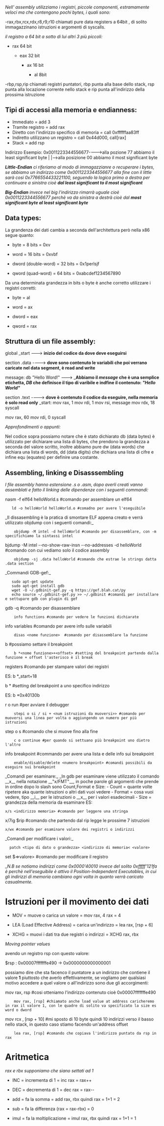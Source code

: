 
_Nell' assembly utilizziamo i registri, piccole componenti, estramamente veloci ma che contengono pochi bytes, i quali sono:_

-rax,rbx,rcx,rdx,r8,r9,r10 chiamati pure data registers a 64bit , di solito immagazzinano istruzioni e argomenti di syscalls.

_il registro a 64 bit a sotto di lui altri 3 più piccoli:_
  - rax 64 bit

    - eax 32 bit

      - ax 16 bit

        - al 8bit

-rbp,rsp,rip chiamati registri puntatori, rbp punta alla base dello stack, rsp punta alla locazione corrente nello stack e rip punta all'indirizzo della prossima istruzione

## Tipi di accessi alla memoria e endianness:

- Immediato = add 3
- Tramite registro = add rax
- Diretto con l'indirizzo specifico di memoria = call 0xffffffaa83ff 
- Indiretto utilizzano un registro = call 0x44d000, call[rax]
- Stack = add rsp

Indirizzo Esempio: 0x0011223344556677---->alla pozione 77 abbiamo il least significant byte
                        |
                        |-->alla posizione 00 abbiamo il most significant byte
  
___Little-Endian__ ci riferiamo al modo di immagazzianre o recuperare i bytes, se abbiamo un indirizzo come 0x0011223344556677 
alla fine con il little sarà cosi 0x7766554433221100, seguendo la logica primo a destra per continuare a sinistra cioè __dal least significant to il most significant___

___Big-Endian__ invece nel big l'indirizzo rimarrà uguale cioè 0x0011223344556677 perchè va da sinistra a destrà cioè dal __most significant byte al least significant byte___

## Data types:

La grandenza dei dati cambia a seconda dell'architettura però nella x86 segue quanto:

  - byte = 8 bits = 0xv

  - word = 16 bits = 0xvbf

  - dword (double-word) = 32 bits = 0x1perlsjf

  - qword (quad-word) = 64 bits = 0xabcdef1234567890

Da una determinata grandezza in bits o byte è anche corretto utilizzare i registri corretti:

- byte = al

- word = ax

- dword = eax

- qword = rax

## Struttura di un file assembly:

   global  _start ---> __inizio del codice da dove deve eseguirsi__

   section .data ----> __dove sono contenuto le variabili che poi verrano caricate nel data segment, è read and write__
   
message: db      "Hello Word!" ---> ___Abbiamo il _message_ che è una semplice etichetta, _DB_ che definisce il tipo di varibile e indfine il contenuto: _"Hello World"___

   section .text ----> __dove è contenuto il codice da eseguire, nella memoria è solo read only__
_start:
   mov     rax, 1
   mov     rdi, 1
   mov     rsi, message
   mov     rdx, 18
   syscall

   mov     rax, 60
   mov     rdi, 0
   syscall

_Approfondimenti o appunti:_

Nel codice sopra possiamo notare che è stato dichiarato db (data bytes) è utilizzato per dichiarare una lista di bytes, che prendono la grandezza a seconda del valore scritto, inoltre abbiamo pure dw (data words) che dichiara una lista di words, dd (data digits) che dichiara una lista di cifre e infine equ (equates) per definire una costante.

## Assembling, linking e Disasssembling

_I file assembly hanno estensione .s o .asm, dopo averli creati vanno assemblati e fatto il linking delle dipendenze con i seguenti commandi:_
<!-->
       nasm -f elf64 helloWorld.s #comando per assemblare un elf64
<!-->
       ld -o helloWorld helloWorld.o #comadno per avere l'eseguibile
<!-->
_Il dissasembling è la pratica di smontare ELF appena creato e verrà utilizzato objdump con i seguenti comandi:_
<!-->
        objdump -M intel -d helloWorld #comando per disassemblare, con -m specifichiamo la sintassi intel
<!-->
        bjdump -M intel --no-show-raw-insn --no-addresses -d helloWorld #comando con cui vediamo solo il codice assembly
<!-->
        objdump -sj .data helloWorld #comando che estrae le strings datta .data section
<!-->
_Commandi GDB-gef:_
<!-->
       sudo apt-get update
       sudo apt-get install gdb
       wget -O ~/.gdbinit-gef.py -q https://gef.blah.cat/py
       echo source ~/.gdbinit-gef.py >> ~/.gdbinit #comandi per installare e settupare gdb con plugin di gef
<!-->
        gdb -q <nome eseguibile> #comando per disassemblare
<!-->
        info functions #comando per vedere le funzioni dichiarate
<!-->
        info variables #comando per avere info sulle variabili
<!-->
        disas <nome funzione>  #comando per disassemblare la funzione
<!-->
        b <nome funzione o indirizzo di memoria> #possiamo settare il breakpoint
<!-->
        b *<nome funzione>+<offset> #setting del breakpoint partendo dalla funzione + offset l'asterisco è il break
<!-->
        registers #comando per stampare valori dei registri
<!-->
ES:
b *_start+18
<!-->
        b *<indirizzo di memoria> #setting del breakpoint a uno specifico indirizzo
<!-->
ES:
b *0x40130b
<!-->
        r o run #per avviare il debugger
<!-->
        stepi o si / si + <num istruzioni da muoversi>> #comando per muoversi una linea per volta o aggiungendo un numero per più istruzioni
<!-->
        step o s  #comando che si muove fino alla fine
<!-->
        c o continue #per quando si settuano più breakpoint uno dietro l'altro
<!-->
        info breakpoint #commando per avere una lista e delle info sui breakpoint
<!-->
        enable/disable/delete <numero breakpoint> #comandi possibili da eseguire sui breakpoint
<!-->
_Comandi per esaminare:_

_In gdb per esaminare viene utilizzato il comando __x__ nella notazione __"x/FMT"__, in poche parole gli argomenti che prende in ordine dopo lo slash sono Count,Format e Size:

- Count =  quante volte ripetere aka quante istruzioni o altri dati vuoi vedere

- Format = cosa vuoi vedere, tipo __i__ per le istruzioni o __x__ per i valori esadecimali

- Size = grandezza della memoria da esaminare

ES:
<!-->
    x/s <indirizzo memoria> #comando per leggere una stringa
<!-->
    x/7ig $rip #comando che partendo dal rip legge le prossime 7 istruzioni
<!-->
    x/wx #comando per esaminare valore dei registri o indirizzi
<!-->

_Comandi per modificare i valori:_ 
<!-->
      patch <tipo di dato o grandezza> <indirizzo di memoria< <valore> 
<!-->
      set $<registro>=>valore> #comando per modificare il registro
<!-->
__N.B se notiamo indirizzi come 0x0000'40010 invece del solito 0xfffff'121fa è perchè nell'eseguibile è attivo il Position-Independent Executables, in cui gli indirizzi di memoria cambiano ogni volta in quanto verrà caricato casualmente._

# Istruzioni per il movimento dei dati

- MOV = muove o carica un valore = mov rax, 4 rax = 4

- LEA (Load Effective Address) = carica un'indirizzo = lea rax, [rsp + 6]

- XCHG = muovi i dati tra due registri o indirizzi = XCHG rax, rbx

_Moving pointer values_

avendo un registro rsp con questo valore:

$rsp   : 0x00007fffffffe490  →  0x0000000000000001 

possiamo dire che sta facenco il puntatore a un indirizzo che contiene il valore __1__ piuttosto che averlo effettivamente, se vogliamo per qualsiasi motivo accedere a quel valore  o all'indirizzo sono due gli accorgimenti:
<!-->
        mov rax, rsp #cosi otteniamo l'indirizzo contenuto cioè 0x00007fffffffe490
<!-->
        mov rax, [rsp] #chiamato anche load value at address caricheremo in rax il valore 1, con le quadre di solito va specificato la size es word o dword
<!-->
        mov rcx , [rsp + 10] #mi sposto di 10 byte quindi 10 indirizzi verso il basso nello stack, in questo caso stiamo facendo un'address offset
<!-->
        lea rax, [rsp] #comando che copiava l'indirizzo puntato da rsp in rax

# Aritmetica

_rax e rbx supponiamo che siano settati ad 1_

- INC = incrementa di 1 = inc rax = rax++

- DEC = decrementa di 1 = dec rax = rax--

- add = fa la somma = add rax, rbx quindi rax = 1+1 = 2

- sub = fa la differenza (rax = rax-rbx) = 0

- imul = fa la moltiplicazione = imul rax, rbx quindi rax = 1+1 = 1
